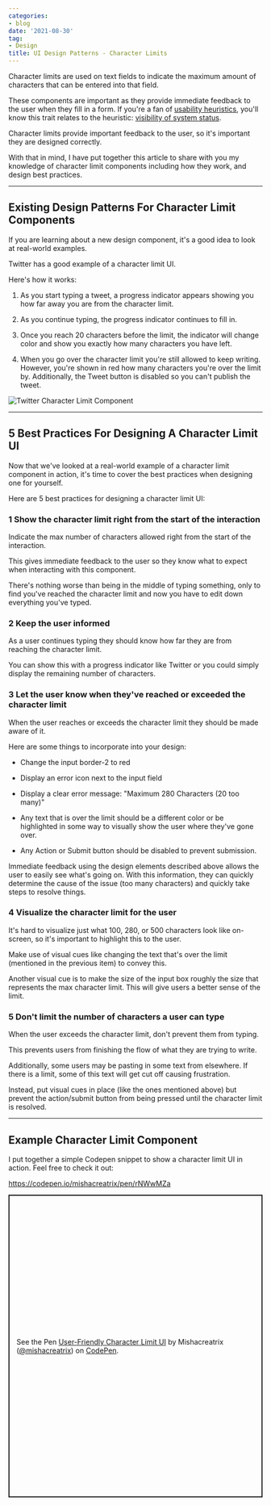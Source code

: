 ```yaml
---
categories:
- blog
date: '2021-08-30'
tag:
- Design
title: UI Design Patterns - Character Limits
---
```


Character limits are used on text fields to indicate the maximum amount of characters that can be entered into that field.

These components are important as they provide immediate feedback to the user when they fill in a form. If you're a fan of [usability heuristics](https://www.nngroup.com/articles/ten-usability-heuristics/), you'll know this trait relates to the heuristic: [visibility of system status](https://www.nngroup.com/articles/visibility-system-status/).

Character limits provide important feedback to the user, so it's important they are designed correctly.

With that in mind, I have put together this article to share with you my knowledge of character limit components including how they work, and design best practices.

---

## Existing Design Patterns For Character Limit Components

If you are learning about a new design component, it's a good idea to look at real-world examples.

Twitter has a good example of a character limit UI. 

Here's how it works:

1. As you start typing a tweet, a progress indicator appears showing you how far away you are from the character limit.

2. As you continue typing, the progress indicator continues to fill in.

3. Once you reach 20 characters before the limit, the indicator will change color and show you exactly how many characters you have left.

4. When you go over the character limit you're still allowed to keep writing. However, you're shown in red how many characters you're over the limit by. Additionally, the Tweet button is disabled so you can't publish the tweet.

![Twitter Character Limit Component](/assets/images/2021/twitter-character-limit.png)

---

## 5 Best Practices For Designing A Character Limit UI

Now that we've looked at a real-world example of a character limit component in action, it's time to cover the best practices when designing one for yourself.

Here are 5 best practices for designing a character limit UI:

### 1 Show the character limit right from the start of the interaction

Indicate the max number of characters allowed right from the start of the interaction. 

This gives immediate feedback to the user so they know what to expect when interacting with this component. 

There's nothing worse than being in the middle of typing something, only to find you've reached the character limit and now you have to edit down everything you've typed.

### 2 Keep the user informed

As a user continues typing they should know how far they are from reaching the character limit.

You can show this with a progress indicator like Twitter or you could simply display the remaining number of characters.

### 3 Let the user know when they've reached or exceeded the character limit

When the user reaches or exceeds the character limit they should be made aware of it.

Here are some things to incorporate into your design:

- Change the input border-2 to red

-   Display an error icon next to the input field
-   Display a clear error message: "Maximum 280 Characters (20 too many)"
-   Any text that is over the limit should be a different color or be highlighted in some way to visually show the user where they've gone over.
-   Any Action or Submit button should be disabled to prevent submission.

Immediate feedback using the design elements described above allows the user to easily see what's going on. With this information, they can quickly determine the cause of the issue (too many characters) and quickly take steps to resolve things.

### 4 Visualize the character limit for the user 

It's hard to visualize just what 100, 280, or 500 characters look like on-screen, so it's important to highlight this to the user.

Make use of visual cues like changing the text that's over the limit (mentioned in the previous item) to convey this.

Another visual cue is to make the size of the input box roughly the size that represents the max character limit. This will give users a better sense of the limit.

### 5 Don't limit the number of characters a user can type

When the user exceeds the character limit, don't prevent them from typing.

This prevents users from finishing the flow of what they are trying to write.

Additionally, some users may be pasting in some text from elsewhere. If there is a limit, some of this text will get cut off causing frustration.

Instead, put visual cues in place (like the ones mentioned above) but prevent the action/submit button from being pressed until the character limit is resolved.

---

## Example Character Limit Component

I put together a simple Codepen snippet to show a character limit UI in action. Feel free to check it out: 

[https://codepen.io/mishacreatrix/pen/rNWwMZa 
](https://codepen.io/mishacreatrix/pen/rNWwMZa)

<p class="codepen" data-height="600" data-default-tab="result" data-slug-hash="rNWwMZa" data-user="mishacreatrix" style="height: 600px; box-sizing: border-box; display: flex; align-items: center; justify-content: center; border: 2px solid; margin: 1em 0; padding: 1em;">
  <span>See the Pen <a href="https://codepen.io/mishacreatrix/pen/rNWwMZa">
  User-Friendly Character Limit UI</a> by Mishacreatrix (<a href="https://codepen.io/mishacreatrix">@mishacreatrix</a>)
  on <a href="https://codepen.io">CodePen</a>.</span>
</p>
<script async src="https://cpwebassets.codepen.io/assets/embed/ei.js"></script>